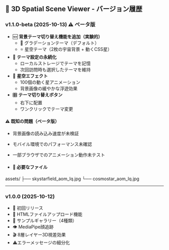 ## 📌 3D Spatial Scene Viewer - バージョン履歴

### **v1.1.0-beta** (2025-10-13) ⚠️ ベータ版
- 🆕 **背景テーマ切り替え機能を追加（実験的）**
  - 🌈 グラデーションテーマ（デフォルト）
  - ⭐ 星空テーマ（2枚の宇宙背景 + 動くCSS星）
- 💾 **テーマ設定の永続化**
  - ローカルストレージでテーマを記憶
  - 次回訪問時も選択したテーマを維持
- 🎨 **星空エフェクト**
  - 100個の動く星アニメーション
  - 背景画像の緩やかな浮遊効果
- 🎛️ **テーマ切り替えボタン**
  - 右下に配置
  - ワンクリックでテーマ変更

#### ⚠️ 既知の問題（ベータ版）
- 背景画像の読み込み速度が未検証
- モバイル環境でのパフォーマンス未確認
- 一部ブラウザでのアニメーション動作未テスト

- #### 📂 必要なファイル
assets/
├── skystarfield_aom_lq.jpg
└── cosmostar_aom_lq.jpg

---

### **v1.0.0** (2025-10-12)
- 🎉 初回リリース
- 📁 HTMLファイルアップロード機能
- 🎯 サンプルギャラリー（4種類）
- 👁️ MediaPipe顔追跡
- 🎬 8層レイヤー3D視差効果
- ⚠️エラーメッセージの細分化
